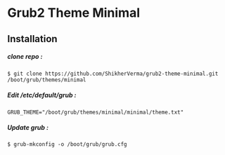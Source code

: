 # Grub2 Theme Minimal

## Installation

##### clone repo :
```shell
$ git clone https://github.com/ShikherVerma/grub2-theme-minimal.git /boot/grub/themes/minimal
```

##### Edit /etc/default/grub :
```shell
GRUB_THEME="/boot/grub/themes/minimal/minimal/theme.txt"
```
##### Update grub :
```shell
$ grub-mkconfig -o /boot/grub/grub.cfg
```
